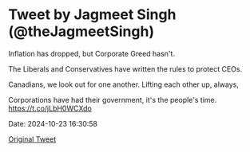 # Tweet by Jagmeet Singh (@theJagmeetSingh)

Inflation has dropped, but Corporate Greed hasn't.

The Liberals and Conservatives have written the rules to protect CEOs.

Canadians, we look out for one another. 
Lifting each other up, always,

Corporations have had their government, it's the people's time. https://t.co/jLbH0WCXdo

Date: 2024-10-23 16:30:58

[Original Tweet](https://x.com/theJagmeetSingh/status/1849126379423703153)
